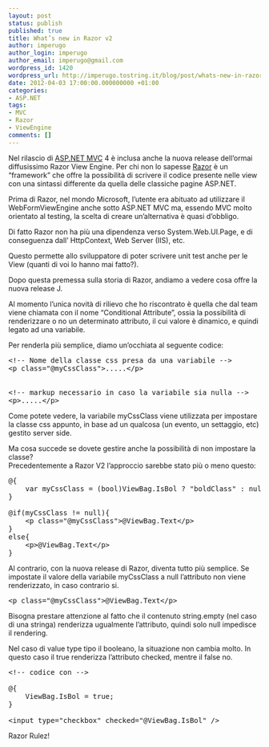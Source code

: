 ```yaml
---
layout: post
status: publish
published: true
title: What’s new in Razor v2
author: imperugo
author_login: imperugo
author_email: imperugo@gmail.com
wordpress_id: 1420
wordpress_url: http://imperugo.tostring.it/blog/post/whats-new-in-razor-v2/
date: 2012-04-03 17:00:00.000000000 +01:00
categories:
- ASP.NET
tags:
- MVC
- Razor
- ViewEngine
comments: []
---
```

<p>Nel rilascio di <a title="ASP.NET MVC" href="http://tostring.it/tags/archive/mvc">ASP.NET MVC</a> 4 è inclusa anche la nuova release dell’ormai diffusissimo Razor View Engine. Per chi non lo sapesse <a title="Razor&#39;s post" href="http://tostring.it/tags/archive/razor" rel="tag" target="_blank">Razor</a> è un “framework” che offre la possibilità di scrivere il codice presente nelle view con una sintassi differente da quella delle classiche pagine ASP.NET. </p>

<p>Prima di Razor, nel mondo Microsoft, l’utente era abituato ad utilizzare il WebFormViewEngine anche sotto ASP.NET MVC ma, essendo MVC molto orientato al testing, la scelta di creare un’alternativa è quasi d’obbligo.</p>

<p>Di fatto Razor non ha più una dipendenza verso System.Web.UI.Page, e di conseguenza dall’ HttpContext, Web Server (IIS), etc. </p>

<p>Questo permette allo sviluppatore di poter scrivere unit test anche per le View (quanti di voi lo hanno mai fatto?).</p>

<p>Dopo questa premessa sulla storia di Razor, andiamo a vedere cosa offre la nuova release J.</p>

<p>Al momento l’unica novità di rilievo che ho riscontrato è quella che dal team viene chiamata con il nome “Conditional Attribute”, ossia la possibilità di renderizzare o no un determinato attributo, il cui valore è dinamico, e quindi legato ad una variabile.</p>

<p>Per renderla più semplice, diamo un’occhiata al seguente codice:</p>

<pre class="brush: xml;">&lt;!-- Nome della classe css presa da una variabile --&gt;
&lt;p class=&quot;@myCssClass&quot;&gt;.....&lt;/p&gt;


&lt;!-- markup necessario in caso la variabile sia nulla --&gt;
&lt;p&gt;.....&lt;/p&gt;</pre>

<p>Come potete vedere, la variabile myCssClass viene utilizzata per impostare la classe css appunto, in base ad un qualcosa (un evento, un settaggio, etc) gestito server side.</p>

<p>Ma cosa succede se dovete gestire anche la possibilità di non impostare la classe? 
  <br />Precedentemente a Razor V2 l’approccio sarebbe stato più o meno questo:</p>

<pre class="brush: xml;">@{
    var myCssClass = (bool)ViewBag.IsBol ? &quot;boldClass&quot; : null;
}

@if(myCssClass != null){
    &lt;p class=&quot;@myCssClass&quot;&gt;@ViewBag.Text&lt;/p&gt;
}
else{
    &lt;p&gt;@ViewBag.Text&lt;/p&gt;
}</pre>

<p>Al contrario, con la nuova release di Razor, diventa tutto più semplice. Se impostate il valore della variabile myCssClass a null l’attributo non viene renderizzato, in caso contrario si.</p>

<pre class="brush: xml;">&lt;p class=&quot;@myCssClass&quot;&gt;@ViewBag.Text&lt;/p&gt;</pre>

<p>Bisogna prestare attenzione al fatto che il contenuto string.empty (nel caso di una stringa) renderizza ugualmente l’attributo, quindi solo null impedisce il rendering.</p>

<p>Nel caso di value type tipo il booleano, la situazione non cambia molto. In questo caso il true renderizza l’attributo checked, mentre il false no.</p>

<pre class="brush: xml;">&lt;!-- codice con --&gt;

@{
    ViewBag.IsBol = true;
}

&lt;input type=&quot;checkbox&quot; checked=&quot;@ViewBag.IsBol&quot; /&gt;</pre>

<p>Razor Rulez!</p>
